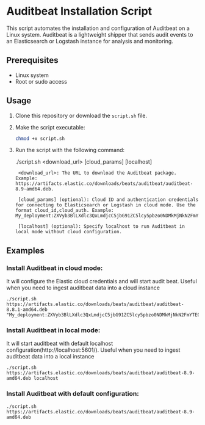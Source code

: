 # Auditbeat Installation Script

This script automates the installation and configuration of Auditbeat on a Linux system. Auditbeat is a lightweight shipper that sends audit events to an Elasticsearch or Logstash instance for analysis and monitoring.

## Prerequisites

- Linux system
- Root or sudo access

## Usage

1. Clone this repository or download the `script.sh` file.

2. Make the script executable:
   ```bash
   chmod +x script.sh

3. Run the script with the following command:
   
    ./script.sh <download_url> [cloud_params] [localhost]

        <download_url>: The URL to download the Auditbeat package. Example: https://artifacts.elastic.co/downloads/beats/auditbeat/auditbeat-8.9-amd64.deb.

        [cloud_params] (optional): Cloud ID and authentication credentials for connecting to Elasticsearch or Logstash in cloud mode. Use the format cloud_id,cloud_auth. Example: My_deployment:ZXVyb3BlLXdlc3QxLmdjcC5jbG91ZC5lcy5pbzo0NDMkMjNkN2FmYTE0MjI1NGYzNmE1NWE4OWYyZTc2ZmI1YWEkNTI2ZTYzNTRkOTkwNGM1OGE2NmY3NGZiMzNhODMyYmM=,elastic:PaSsPaSsPaSsPaSsPaSsPaSs.

        [localhost] (optional): Specify localhost to run Auditbeat in local mode without cloud configuration.

## Examples

### Install Auditbeat in cloud mode:
It will configure the Elastic cloud credentials and will start audit beat. Useful when you need to ingest auditbeat data into a cloud instance

    ./script.sh https://artifacts.elastic.co/downloads/beats/auditbeat/auditbeat-8.8.1-amd64.deb "My_deployment:ZXVyb3BlLXdlc3QxLmdjcC5jbG91ZC5lcy5pbzo0NDMkMjNkN2FmYTE0MjI1NGYzNmE1NWE4OWYyZTc2ZmI1YWEkNTI2ZTYzNTRkOTkwNGM1OGE2NmY3NGZiMzNhODMyYmM=,elastic:PaSsPaSsPaSsPaSsPaSsPaSs."

### Install Auditbeat in local mode:
It will start auditbeat with default localhost configuration(http://localhost:5601/). Useful when you need to ingest auditbeat data into a local instance

    ./script.sh https://artifacts.elastic.co/downloads/beats/auditbeat/auditbeat-8.9-amd64.deb localhost

### Install Auditbeat with default configuration:

    ./script.sh https://artifacts.elastic.co/downloads/beats/auditbeat/auditbeat-8.9-amd64.deb


